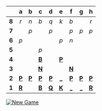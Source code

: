 |     |  a  |  b  |  c  |  d  |  e  |  f  |  g  |  h  |
|:---:|:---:|:---:|:---:|:---:|:---:|:---:|:---:|:---:|
|  **8**  |  _r_  |  _n_  |  _b_  |  _q_  |  _k_  |  _b_  |     |  _r_  |
|  **7**  |     |  _p_  |     |  _p_  |     |  _p_  |  _p_  |  _p_  |
|  **6**  |  _p_  |     |     |     |  _p_  |  _n_  |     |     |
|  **5**  |     |     |  _p_  |     |     |     |     |     |
|  **4**  |     |     |  [**B**](https://readmechess.azurewebsites.net/select?square=c4)  |     |  [**P**](https://readmechess.azurewebsites.net/select?square=e4)  |     |     |     |
|  **3**  |     |     |  [**N**](https://readmechess.azurewebsites.net/select?square=c3)  |     |     |  [**N**](https://readmechess.azurewebsites.net/select?square=f3)  |     |     |
|  **2**  |  [**P**](https://readmechess.azurewebsites.net/select?square=a2)  |  [**P**](https://readmechess.azurewebsites.net/select?square=b2)  |  [**P**](https://github.com/grim-kalman)  |  [**P**](https://readmechess.azurewebsites.net/select?square=d2)  |  [_](https://readmechess.azurewebsites.net/play?move=e1e2)  |  [**P**](https://github.com/grim-kalman)  |  [**P**](https://readmechess.azurewebsites.net/select?square=g2)  |  [**P**](https://readmechess.azurewebsites.net/select?square=h2)  |
|  **1**  |  [**R**](https://readmechess.azurewebsites.net/select?square=a1)  |     |  [**B**](https://github.com/grim-kalman)  |  [**Q**](https://readmechess.azurewebsites.net/select?square=d1)  |  [**K**](https://readmechess.azurewebsites.net/select?square=e1)  |  [_](https://readmechess.azurewebsites.net/play?move=e1f1)  |  [_](https://readmechess.azurewebsites.net/play?move=e1g1)  |  [**R**](https://readmechess.azurewebsites.net/select?square=h1)  |

[![New Game](https://img.shields.io/badge/new_game-4CAF50)](https://readmechess.azurewebsites.net/new)